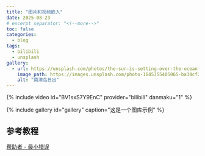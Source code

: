 ```yaml
---
title: "图片和视频嵌入"
date: 2025-08-23
# excerpt_separator: "<!--more-->"
toc: false
categories:
  - blog
tags:
  - bilibili
  - unsplash
gallery:
  - url: https://unsplash.com/photos/the-sun-is-setting-over-the-ocean-at-the-beach-1yjzCjwYcOo
    image_path: https://images.unsplash.com/photo-1645355405065-ba34cf28532c?q=80&w=973&auto=format&fit=crop&ixlib=rb-4.1.0&ixid=M3wxMjA3fDB8MHxwaG90by1wYWdlfHx8fGVufDB8fHx8fA%3D%3D
    alt: "南澳岛日出"
---
```


{% include video id="BV1sxS7Y9EnC" provider="bilibili" danmaku="1" %}

{% include gallery id="gallery" caption="这是一个图库示例" %}

## 参考教程

[帮助者 - 最小错误](https://mmistakes.github.io/minimal-mistakes/docs/helpers/#bilibili)
